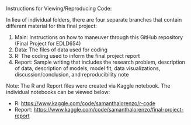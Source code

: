 Instructions for Viewing/Reproducing Code:

In lieu of individual folders, there are four separate branches that contain different material for this final project:
1. Main: Instructions on how to maneuver through this GitHub repository (Final Project for EDLD654)
2. Data: The files of data used for coding
3. R: The coding used to inform the final project report
4. Report: Sample writing that includes the research problem, description of data, description of models, model fit, data visualizations, discussion/conclusion, and reproducibility note 

Note: The R and Report files were created via Kaggle notebook. The individual notebooks can be viewed below:
- R: https://www.kaggle.com/code/samanthalorenzo/r-code
- Report: https://www.kaggle.com/code/samanthalorenzo/final-project-report

